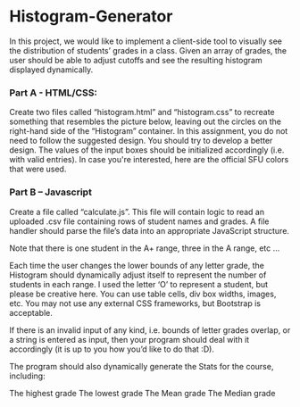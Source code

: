# Histogram-Generator
In this project, we would like to implement a client-side tool to visually see the distribution of students’ grades in a class. Given an array of grades, the user should be able to adjust cutoffs and see the resulting histogram displayed dynamically.

### Part A - HTML/CSS:

Create two files called “histogram.html” and “histogram.css” to recreate something that resembles the picture below, leaving out the circles on the right-hand side of the “Histogram” container.  In this assignment, you do not need to follow the suggested design.  You should try to develop a better design. The values of the input boxes should be initialized accordingly (i.e. with valid entries). In case you're interested, here are the official SFU colors that were used.

### Part B – Javascript

Create a file called “calculate.js”.  This file will contain logic to read an uploaded .csv file containing rows of student names and grades. A file handler should parse the file’s data into an appropriate JavaScript structure.

Note that there is one student in the A+ range, three in the A range, etc …

Each time the user changes the lower bounds of any letter grade, the Histogram should dynamically adjust itself to represent the number of students in each range. I used the letter ‘O’ to represent a student, but please be creative here. You can use table cells, div box widths, images, etc. You may not use any external CSS frameworks, but Bootstrap is acceptable.

If there is an invalid input of any kind, i.e. bounds of letter grades overlap, or a string is entered as input, then your program should deal with it accordingly (it is up to you how you’d like to do that :D).

The program should also dynamically generate the Stats for the course, including:

The highest grade
The lowest grade
The Mean grade
The Median grade
